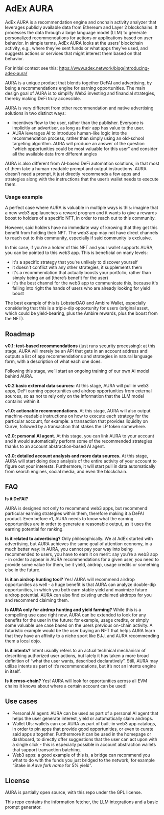 # AdEx AURA

AdEx AURA is a recommendation engine and onchain activity analyzer that leverages publicly available data from Ethereum and Layer 2 blockchains. It processes the data through a large language model (LLM) to generate personalized recommendations for actions or applications based on user behavior. In simple terms, AdEx AURA looks at the users’ blockchain activity, e.g., where they’ve sent funds or what apps they’ve used, and suggests actions or services that might interest them based on that behavior.

For initial context see this: https://www.adex.network/blog/introducing-adex-aura/

AURA is a unique product that blends together DeFAI and advertising, by being a recommendations engine for earning opportunities. The main design goal of AURA is to simplify Web3 investing and financial strategies, thereby making DeFi truly accessible.

AURA is very different from other recommendation and native advertising solutions in two distinct ways:

- Incentives flow to the user, rather than the publisher. Everyone is implicitly an advertiser, as long as their app has value to the user.
- AURA leverages AI to introduce human-like logic into the recommendation process, rather than simply using an old-school targeting algorithm. AURA will produce an answer of the question "which opportunities could be most valuable for this user" and consider all the available data from different angles

AURA is also different from AI-based DeFi automation solutions, in that most of them take a human-readable prompt and output instructions. AURA doesn’t need a prompt, it just directly recommends a few apps and strategies along with the instructions that the user’s wallet needs to execute them.

### Usage example

A perfect case where AURA is valuable in multiple ways is this: imagine that a new web3 app launches a reward program and it wants to give a rewards boost to holders of a specific NFT, in order to reach out to this community.

However, said holders have no immediate way of knowing that they get this benefit from holding their NFT. The web3 app may not have direct channels to reach out to this community, especially if said community is exclusive.

In this case, if you’re a holder of this NFT and your wallet supports AURA, you can be pointed to this web3 app. This is beneficial on many levels:

- it's a specific strategy that you're unlikely to discover yourself
- it doesn't conflict with any other strategies, it supplements them
- it's a recommendation that actually boosts your portfolio, rather than simply being an ad (there’s benefit for the user)
- it's the best channel for the web3 app to communicate this, because it's falling into right the hands of users who are already looking for yield boost

The best example of this is LobsterDAO and Ambire Wallet, especially considering that this is a triple-dip opportunity for users (original asset, which could be yield-bearing, plus the Ambire rewards, plus the boost from the NFT).

## Roadmap

**v0.1: text-based recommendations** (just runs security processing): at this stage, AURA will merely be an API that gets in an account address and outputs a list of app recommendations and strategies in natural language form, with a description of what each one does.

Following this stage, we’ll start an ongoing training of our own AI model behind AURA.

**v0.2 basic external data sources:** At this stage, AURA will pull in web3 apps, DeFi earning opportunities and airdrop opportunities from external sources, so as not to rely only on the information that the LLM model contains within it.

**v1.0: actionable recommendations**. At this stage, AURA will also output machine-readable instructions on how to execute each strategy for the particular account, for example: a transaction that provides liquidity on Curve, followed by a transaction that stakes the LP token somewhere.

**v2.0:  personal AI agent.** At this stage, you can link AURA to your account and it would automatically perform some of the recommended strategies thanks to an account abstraction-based AI agent.

**v3.0: detailed account analysis and more data sources.** At this stage, AURA will start doing deep analysis of the entire activity of your account to figure out your interests. Furthermore, it will start pull in data automatically from search engines, social media, and even the blockchain.


## FAQ

**Is it DeFAI?**

AURA is designed not only to recommend web3 apps, but recommend particular earning strategies within them, therefore making it a DeFAI product. Even before v1, AURA needs to know what the earning opportunities are in order to generate a reasonable output, as it uses the earning potential for ranking.

**Is it related to advertising?**
Only philosophically. We at AdEx started with advertising, but AURA achieves the same goal of attention economy, in a much better way: in AURA, you cannot pay your way into being recommended to users, you have to earn it on merit: say you’re a web3 app - in order to appear in AURA recommendations for a given user, you need to provide some value for them, be it yield, airdrop, usage credits or something else in the future.

**Is it an airdrop hunting tool?**
Yes! AURA will recommend airdrop opportunities as well - a huge benefit is that AURA can analyze double-dip opportunities, in which you both earn stable yield and maximize future airdrop potential. AURA can also find existing unclaimed airdrops for you and recommend claiming them.

**Is AURA only for airdrop hunting and yield farming?**
While this is a compelling use case right now, AURA can be extended to look for any benefits for the user in the future: for example, usage credits, or simply some valuable use case based on the users previous on-chain activity. A futuristic example would be the user buying an NFT that helps AURA learn that they have an affinity to a niche sport like BJJ, and AURA recommending them a local dojo.

**Is it intents?**
Intent usually refers to an actual technical mechanism of describing authorized user actions, but lately it has taken a more broad definition of “what the user wants, described declaratively”. Still, AURA may utilize intents as part of it’s recommendations, but it’s not an intents engine in itself.

**Is it cross-chain?**
Yes! AURA will look for opportunities across all EVM chains it knows about where a certain account can be used!

## Use cases

- Personal AI agent: AURA can be used as part of a personal AI agent that helps the user generate interest, yield or automatically claim airdrops.
- Wallet UIs: wallets can use AURA as part of built-in web3 app catalogs, in order to pin apps that provide good opportunities, or even to curate said apps altogether. Furthermore it can be used in the homepage or dashboard, to directly offer suggestions that the user can act upon with a single click - this is especially possible in account abstraction wallets that support transaction batching.
- Web3 apps: a good example of this is, a bridge can recommend you what to do with the funds you just bridged to the network, for example “Stake in *Aave fork name* for 5% yield”.

## License
AURA is partially open source, with this repo under the GPL license.

This repo contains the information fetcher, the LLM integrations and a basic prompt generator.
